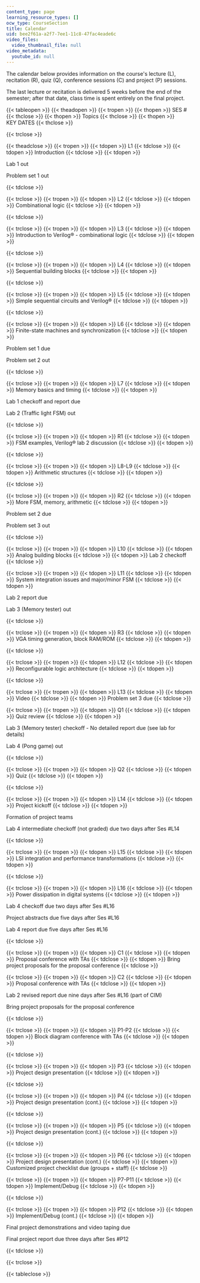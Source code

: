 ```yaml
---
content_type: page
learning_resource_types: []
ocw_type: CourseSection
title: Calendar
uid: bee2f61a-a2f7-7ee1-11c8-47fac4eade6c
video_files:
  video_thumbnail_file: null
video_metadata:
  youtube_id: null
---
```


The calendar below provides information on the course's lecture (L), recitation (R), quiz (Q), conference sessions (C) and project (P) sessions.

The last lecture or recitation is delivered 5 weeks before the end of the semester; after that date, class time is spent entirely on the final project.

{{< tableopen >}}
{{< theadopen >}}
{{< tropen >}}
{{< thopen >}}
SES #
{{< thclose >}}
{{< thopen >}}
Topics
{{< thclose >}}
{{< thopen >}}
KEY DATES
{{< thclose >}}

{{< trclose >}}

{{< theadclose >}}
{{< tropen >}}
{{< tdopen >}}
L1
{{< tdclose >}}
{{< tdopen >}}
Introduction
{{< tdclose >}}
{{< tdopen >}}


Lab 1 out

Problem set 1 out


{{< tdclose >}}

{{< trclose >}}
{{< tropen >}}
{{< tdopen >}}
L2
{{< tdclose >}}
{{< tdopen >}}
Combinational logic
{{< tdclose >}}
{{< tdopen >}}

{{< tdclose >}}

{{< trclose >}}
{{< tropen >}}
{{< tdopen >}}
L3
{{< tdclose >}}
{{< tdopen >}}
Introduction to Verilog® - combinational logic
{{< tdclose >}}
{{< tdopen >}}

{{< tdclose >}}

{{< trclose >}}
{{< tropen >}}
{{< tdopen >}}
L4
{{< tdclose >}}
{{< tdopen >}}
Sequential building blocks
{{< tdclose >}}
{{< tdopen >}}

{{< tdclose >}}

{{< trclose >}}
{{< tropen >}}
{{< tdopen >}}
L5
{{< tdclose >}}
{{< tdopen >}}
Simple sequential circuits and Verilog®
{{< tdclose >}}
{{< tdopen >}}

{{< tdclose >}}

{{< trclose >}}
{{< tropen >}}
{{< tdopen >}}
L6
{{< tdclose >}}
{{< tdopen >}}
Finite-state machines and synchronization
{{< tdclose >}}
{{< tdopen >}}


Problem set 1 due

Problem set 2 out


{{< tdclose >}}

{{< trclose >}}
{{< tropen >}}
{{< tdopen >}}
L7
{{< tdclose >}}
{{< tdopen >}}
Memory basics and timing
{{< tdclose >}}
{{< tdopen >}}


Lab 1 checkoff and report due

Lab 2 (Traffic light FSM) out


{{< tdclose >}}

{{< trclose >}}
{{< tropen >}}
{{< tdopen >}}
R1
{{< tdclose >}}
{{< tdopen >}}
FSM examples, Verilog® lab 2 discussion
{{< tdclose >}}
{{< tdopen >}}

{{< tdclose >}}

{{< trclose >}}
{{< tropen >}}
{{< tdopen >}}
L8-L9
{{< tdclose >}}
{{< tdopen >}}
Arithmetic structures
{{< tdclose >}}
{{< tdopen >}}

{{< tdclose >}}

{{< trclose >}}
{{< tropen >}}
{{< tdopen >}}
R2
{{< tdclose >}}
{{< tdopen >}}
More FSM, memory, arithmetic
{{< tdclose >}}
{{< tdopen >}}


Problem set 2 due

Problem set 3 out


{{< tdclose >}}

{{< trclose >}}
{{< tropen >}}
{{< tdopen >}}
L10
{{< tdclose >}}
{{< tdopen >}}
Analog building blocks
{{< tdclose >}}
{{< tdopen >}}
Lab 2 checkoff
{{< tdclose >}}

{{< trclose >}}
{{< tropen >}}
{{< tdopen >}}
L11
{{< tdclose >}}
{{< tdopen >}}
System integration issues and major/minor FSM
{{< tdclose >}}
{{< tdopen >}}


Lab 2 report due

Lab 3 (Memory tester) out


{{< tdclose >}}

{{< trclose >}}
{{< tropen >}}
{{< tdopen >}}
R3
{{< tdclose >}}
{{< tdopen >}}
VGA timing generation, block RAM/ROM
{{< tdclose >}}
{{< tdopen >}}

{{< tdclose >}}

{{< trclose >}}
{{< tropen >}}
{{< tdopen >}}
L12
{{< tdclose >}}
{{< tdopen >}}
Reconfigurable logic architecture
{{< tdclose >}}
{{< tdopen >}}

{{< tdclose >}}

{{< trclose >}}
{{< tropen >}}
{{< tdopen >}}
L13
{{< tdclose >}}
{{< tdopen >}}
Video
{{< tdclose >}}
{{< tdopen >}}
Problem set 3 due
{{< tdclose >}}

{{< trclose >}}
{{< tropen >}}
{{< tdopen >}}
Q1
{{< tdclose >}}
{{< tdopen >}}
Quiz review
{{< tdclose >}}
{{< tdopen >}}


Lab 3 (Memory tester) checkoff - No detailed report due (see lab for details)

Lab 4 (Pong game) out


{{< tdclose >}}

{{< trclose >}}
{{< tropen >}}
{{< tdopen >}}
Q2
{{< tdclose >}}
{{< tdopen >}}
Quiz
{{< tdclose >}}
{{< tdopen >}}

{{< tdclose >}}

{{< trclose >}}
{{< tropen >}}
{{< tdopen >}}
L14
{{< tdclose >}}
{{< tdopen >}}
Project kickoff
{{< tdclose >}}
{{< tdopen >}}


Formation of project teams

Lab 4 intermediate checkoff (not graded) due two days after Ses #L14


{{< tdclose >}}

{{< trclose >}}
{{< tropen >}}
{{< tdopen >}}
L15
{{< tdclose >}}
{{< tdopen >}}
LSI integration and performance transformations
{{< tdclose >}}
{{< tdopen >}}

{{< tdclose >}}

{{< trclose >}}
{{< tropen >}}
{{< tdopen >}}
L16
{{< tdclose >}}
{{< tdopen >}}
Power dissipation in digital systems
{{< tdclose >}}
{{< tdopen >}}


Lab 4 checkoff due two days after Ses #L16

Project abstracts due five days after Ses #L16

Lab 4 report due five days after Ses #L16


{{< tdclose >}}

{{< trclose >}}
{{< tropen >}}
{{< tdopen >}}
C1
{{< tdclose >}}
{{< tdopen >}}
Proposal conference with TAs
{{< tdclose >}}
{{< tdopen >}}
Bring project proposals for the proposal conference
{{< tdclose >}}

{{< trclose >}}
{{< tropen >}}
{{< tdopen >}}
C2
{{< tdclose >}}
{{< tdopen >}}
Proposal conference with TAs
{{< tdclose >}}
{{< tdopen >}}


Lab 2 revised report due nine days after Ses #L16 (part of CIM)

Bring project proposals for the proposal conference


{{< tdclose >}}

{{< trclose >}}
{{< tropen >}}
{{< tdopen >}}
P1-P2
{{< tdclose >}}
{{< tdopen >}}
Block diagram conference with TAs
{{< tdclose >}}
{{< tdopen >}}

{{< tdclose >}}

{{< trclose >}}
{{< tropen >}}
{{< tdopen >}}
P3
{{< tdclose >}}
{{< tdopen >}}
Project design presentation
{{< tdclose >}}
{{< tdopen >}}

{{< tdclose >}}

{{< trclose >}}
{{< tropen >}}
{{< tdopen >}}
P4
{{< tdclose >}}
{{< tdopen >}}
Project design presentation (cont.)
{{< tdclose >}}
{{< tdopen >}}

{{< tdclose >}}

{{< trclose >}}
{{< tropen >}}
{{< tdopen >}}
P5
{{< tdclose >}}
{{< tdopen >}}
Project design presentation (cont.)
{{< tdclose >}}
{{< tdopen >}}

{{< tdclose >}}

{{< trclose >}}
{{< tropen >}}
{{< tdopen >}}
P6
{{< tdclose >}}
{{< tdopen >}}
Project design presentation (cont.)
{{< tdclose >}}
{{< tdopen >}}
Customized project checklist due (groups + staff)
{{< tdclose >}}

{{< trclose >}}
{{< tropen >}}
{{< tdopen >}}
P7-P11
{{< tdclose >}}
{{< tdopen >}}
Implement/Debug
{{< tdclose >}}
{{< tdopen >}}

{{< tdclose >}}

{{< trclose >}}
{{< tropen >}}
{{< tdopen >}}
P12
{{< tdclose >}}
{{< tdopen >}}
Implement/Debug (cont.)
{{< tdclose >}}
{{< tdopen >}}


Final project demonstrations and video taping due

Final project report due three days after Ses #P12


{{< tdclose >}}

{{< trclose >}}

{{< tableclose >}}